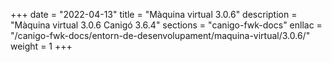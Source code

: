 +++
date        = "2022-04-13"
title       = "Màquina virtual 3.0.6"
description = "Màquina virtual 3.0.6 Canigó 3.6.4"
sections    = "canigo-fwk-docs"
enllac		= "/canigo-fwk-docs/entorn-de-desenvolupament/maquina-virtual/3.0.6/"
weight		= 1
+++
